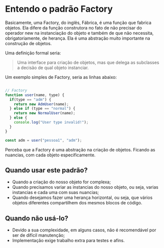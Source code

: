 # Entendo o padrão Factory

Basicamente, uma Factory, do inglês, Fábrica, é uma função que fabrica objetos. Ela difere da função construtora no fato de não precisar do operador new na instanciação do objeto e também de que não necessita, obrigatoriamente, de herança. Ela é uma abstração muito importante na construção de objetos.

Uma definição formal seria:

> Uma interface para criação de objetos, mas que delega as subclasses a decisão de qual objeto instanciar.

Um exemplo simples de Factory, seria as linhas abaixo:

````js

// Factory
function user(name, type) {
  if(type == "adm") {
    return new AdmUser(name);
  } else if (type == "normal") {
    return new NormalUser(name);
  } else {
    console.log("User type invalid!");
  }
}

const adm = user("pessoa1", "adm");
````

Perceba que a Factory é uma abstração na criação de objetos. Ficando as nuancias, com cada objeto especificamente.

## Quando usar este padrão?

+ Quando a criação do nosso objeto for complexa;
+ Quando precisamos variar as instancias do nosso objeto, ou seja, varias instancias e cada uma com suas nuancias;
+ Quando desejamos fazer uma herança horizontal, ou seja, que vários objetos diferentes compartilhem dos mesmos blocos de código.

## Quando não usá-lo?

+ Devido a sua complexidade, em alguns casos, não é recomendável por ser de difícil manutenção;
+ Implementação exige trabalho extra para testes e afins.
